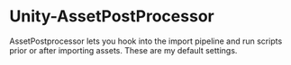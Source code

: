 # Unity-AssetPostProcessor
AssetPostprocessor lets you hook into the import pipeline and run scripts prior or after importing assets. These are my default settings.
